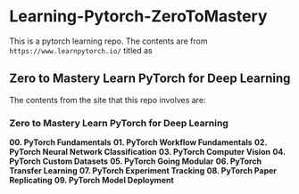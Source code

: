 # Learning-Pytorch-ZeroToMastery


This is a pytorch learning repo. The contents are from 
```https://www.learnpytorch.io/``` titled as 
## Zero to Mastery Learn PyTorch for Deep Learning

The contents from the site that this repo involves are:

### Zero to Mastery Learn PyTorch for Deep Learning

**00. PyTorch Fundamentals**
**01. PyTorch Workflow Fundamentals**
**02. PyTorch Neural Network Classification**
**03. PyTorch Computer Vision**
**04. PyTorch Custom Datasets**
**05. PyTorch Going Modular**
**06. PyTorch Transfer Learning**
**07. PyTorch Experiment Tracking**
**08. PyTorch Paper Replicating**
**09. PyTorch Model Deployment**

